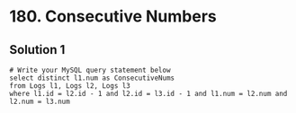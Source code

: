 # 180. Consecutive Numbers

## Solution 1

```
# Write your MySQL query statement below
select distinct l1.num as ConsecutiveNums
from Logs l1, Logs l2, Logs l3
where l1.id = l2.id - 1 and l2.id = l3.id - 1 and l1.num = l2.num and l2.num = l3.num
```
